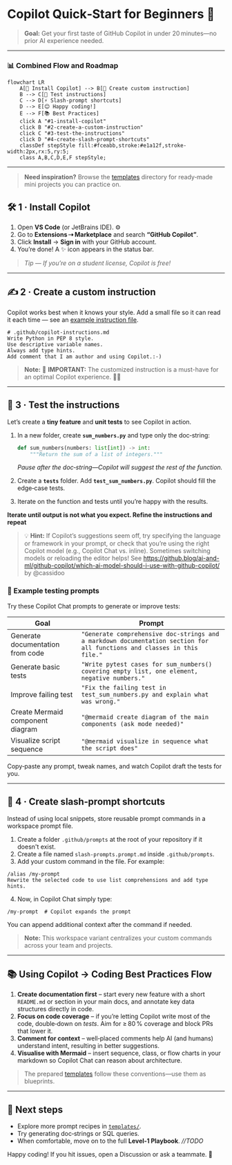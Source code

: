 # Copilot Quick‑Start for Beginners 🚩

> **Goal:** Get your first taste of GitHub Copilot in under 20 minutes—no prior AI experience needed.

---

### 📊 Combined Flow and Roadmap

```mermaid
flowchart LR
    A[🚀 Install Copilot] --> B[📝 Create custom instruction]
    B --> C[🧪 Test instructions]
    C --> D[⚡ Slash‑prompt shortcuts]
    D --> E[😊 Happy coding!]
    E --> F[📚 Best Practices]
    click A "#1-install-copilot"
    click B "#2-create-a-custom-instruction"
    click C "#3-test-the-instructions"
    click D "#4-create-slash-prompt-shortcuts"
    classDef stepStyle fill:#fceabb,stroke:#e1a12f,stroke-width:2px,rx:5,ry:5;
    class A,B,C,D,E,F stepStyle;
```

---

> **Need inspiration?** Browse the [templates](../templates/) directory for ready‑made mini projects you can practice on.

## 🛠 1 · Install Copilot

1. Open **VS Code** (or JetBrains IDE). ⚙️
2. Go to **Extensions ⇢ Marketplace** and search **“GitHub Copilot”**.
3. Click **Install** → **Sign in** with your GitHub account.
4. You’re done! A ✨ icon appears in the status bar.

> *Tip — If you’re on a student license, Copilot is free!*

---

## ✍️ 2 · Create a custom instruction

Copilot works best when it knows your style. Add a small file so it can read it each time — see an [example instruction file](../templates/README.md).

```text
# .github/copilot-instructions.md
Write Python in PEP 8 style.
Use descriptive variable names.
Always add type hints.
Add comment that I am author and using Copilot.:-) 
```

> **Note:** 🚨 **IMPORTANT:** The customized instruction is a must-have for an optimal Copilot experience. 🌟✨


---

## 🧪 3 · Test the instructions

Let’s create a **tiny feature** and **unit tests** to see Copilot in action.

1. In a new folder, create **`sum_numbers.py`** and type only the doc‑string:

   ```python
   def sum_numbers(numbers: list[int]) -> int:
       """Return the sum of a list of integers."""
   ```

   *Pause after the doc‑string—Copilot will suggest the rest of the function.*

2. Create a **`tests`** folder. Add **`test_sum_numbers.py`**. Copilot should fill the edge‑case tests.

3. Iterate on the function and tests until you’re happy with the results.



**Iterate until output is not what you expect. Refine the instructions and repeat**

> 💡 **Hint:** If Copilot’s suggestions seem off, try specifying the language or framework in your prompt, or check that you’re using the right Copilot model (e.g., Copilot Chat vs. inline). Sometimes switching models or reloading the editor helps! See https://github.blog/ai-and-ml/github-copilot/which-ai-model-should-i-use-with-github-copilot/ by @cassidoo

### 🤖 Example testing prompts

Try these Copilot Chat prompts to generate or improve tests:

| Goal                           | Prompt                                                                                                                           |
| ------------------------------ | -------------------------------------------------------------------------------------------------------------------------------- |
| Generate documentation from code| `"Generate comprehensive doc-strings and a markdown documentation section for all functions and classes in this file."`          |
| Generate basic tests           | `"Write pytest cases for sum_numbers() covering empty list, one element, negative numbers."`                                     |
| Improve failing test           | `"Fix the failing test in test_sum_numbers.py and explain what was wrong."`                                                      |
| Create Mermaid component diagram| `"@mermaid create diagram of the main components (ask mode needed)"`                                                            |
| Visualize script sequence      | `"@mermaid visualize in sequence what the script does"`                                                                          |

Copy‑paste any prompt, tweak names, and watch Copilot draft the tests for you.

---

## 🔁 4 · Create slash‑prompt shortcuts

Instead of using local snippets, store reusable prompt commands in a workspace prompt file.

1. Create a folder `.github/prompts` at the root of your repository if it doesn't exist.
2. Create a file named `slash-prompts.prompt.md` inside `.github/prompts`.
3. Add your custom command in the file. For example:

```text
/alias /my-prompt
Rewrite the selected code to use list comprehensions and add type hints.
```

4. Now, in Copilot Chat simply type:
```
/my-prompt  # Copilot expands the prompt
```
You can append additional context after the command if needed.

> **Note:** This workspace variant centralizes your custom commands across your team and projects.

---

## 📚 Using Copilot → Coding Best Practices Flow

1. **Create documentation first** – start every new feature with a short `README.md` or section in your main docs, and annotate key data structures directly in code.
2. **Focus on code coverage** – if you’re letting Copilot write most of the code, double‑down on *tests*. Aim for ≥ 80 % coverage and block PRs that lower it.
3. **Comment for context** – well‑placed comments help AI (and humans) understand intent, resulting in better suggestions.
4. **Visualise with Mermaid** – insert sequence, class, or flow charts in your markdown so Copilot Chat can reason about architecture.

> The prepared [templates](../templates/) follow these conventions—use them as blueprints.

---

## 🚀 Next steps

* Explore more prompt recipes in [`templates/`](../templates/).
* Try generating doc‑strings or SQL queries.
* When comfortable, move on to the full **Level‑1 Playbook**. *//TODO*

Happy coding! If you hit issues, open a Discussion or ask a teammate. 👋
